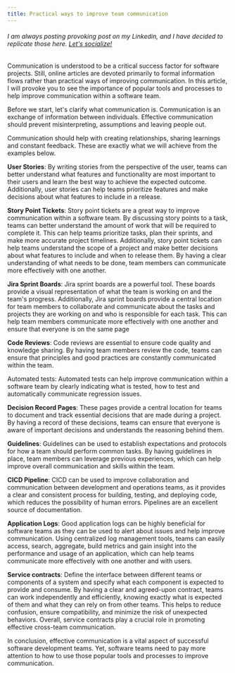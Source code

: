 ```yaml
---
title: Practical ways to improve team communication
---
```

###### I am always posting provoking post on my Linkedin, and I have decided to replicate those here. [Let's socialize!](https://www.linkedin.com/in/alexsandro-souza-dev)

Communication is understood to be a critical success factor for software projects. Still, online articles are devoted primarily to formal information flows rather than practical ways of improving communication. In this article, I will provoke you to see the importance of popular tools and processes to help improve communication within a software team.

Before we start, let's clarify what communication is. Communication is an exchange of information between individuals. Effective communication should prevent misinterpreting, assumptions and leaving people out.

Communication should help with creating relationships, sharing learnings and constant feedback. These are exactly what we will achieve from the examples below.


**User Stories**: By writing stories from the perspective of the user, teams can better understand what features and functionality are most important to their users and learn the best way to achieve the expected outcome. Additionally, user stories can help teams prioritize features and make decisions about what features to include in a release.

**Story Point Tickets**: Story point tickets are a great way to improve communication within a software team. By discussing story points to a task, teams can better understand the amount of work that will be required to complete it. This can help teams prioritize tasks, plan their sprints, and make more accurate project timelines. Additionally, story point tickets can help teams understand the scope of a project and make better decisions about what features to include and when to release them. By having a clear understanding of what needs to be done, team members can communicate more effectively with one another.

**Jira Sprint Boards**: Jira sprint boards are a powerful tool. These boards provide a visual representation of what the team is working on and the team's progress. Additionally, Jira sprint boards provide a central location for team members to collaborate and communicate about the tasks and projects they are working on and who is responsible for each task. This can help team members communicate more effectively with one another and ensure that everyone is on the same page

**Code Reviews**: Code reviews are essential to ensure code quality and knowledge sharing. By having team members review the code, teams can ensure that principles and good practices are constantly communicated within the team.

Automated tests: Automated tests can help improve communication within a software team by clearly indicating what is tested, how to test and automatically communicate regression issues.

**Decision Record Pages**: These pages provide a central location for teams to document and track essential decisions that are made during a project. By having a record of these decisions, teams can ensure that everyone is aware of important decisions and understands the reasoning behind them.

**Guidelines**: Guidelines can be used to establish expectations and protocols for how a team should perform common tasks. By having guidelines in place, team members can leverage previous experiences, which can help improve overall communication and skills within the team.

**CICD Pipeline**: CICD can be used to improve collaboration and communication between development and operations teams, as it provides a clear and consistent process for building, testing, and deploying code, which reduces the possibility of human errors. Pipelines are an excellent source of documentation.

**Application Logs**: Good application logs can be highly beneficial for software teams as they can be used to alert about issues and help improve communication. Using centralized log management tools, teams can easily access, search, aggregate, build metrics and gain insight into the performance and usage of an application, which can help teams communicate more effectively with one another and with users.

**Service contracts**: Define the interface between different teams or components of a system and specify what each component is expected to provide and consume. By having a clear and agreed-upon contract, teams can work independently and efficiently, knowing exactly what is expected of them and what they can rely on from other teams. This helps to reduce confusion, ensure compatibility, and minimize the risk of unexpected behaviors. Overall, service contracts play a crucial role in promoting effective cross-team communication.

In conclusion, effective communication is a vital aspect of successful software development teams. Yet, software teams need to pay more attention to how to use those popular tools and processes to improve communication. 
